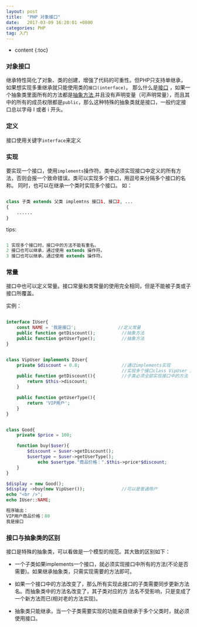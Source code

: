 ```yaml
---
layout: post
title:  "PHP 对象接口"
date:   2017-03-09 16:20:01 +0800
categories: PHP
tag: 入门
---
```


* content
{:toc}

### 对象接口

继承特性简化了对象、类的创建，增强了代码的可重性。但PHP只支持单继承，如果想实现多重继承就只能使用类的`接口(interface)`。
那么什么是[接口](http://www.php.net/manual/zh/language.oop5.interfaces.php) ，如果一个抽象类里面所有的方法都是[抽象方法](https://lintaoonline.github.io/2017/02/24/php-abstract/),并且没有声明变量（可声明常量），而且其中的所有的成员权限都是`public`，那么这种特殊的抽象类就是接口，一般约定接口总以字母 I 或者 i 开头。


### 定义

接口使用关键字`interface`来定义


### 实现

要实现一个接口，使用`implements`操作符。类中必须实现接口中定义的所有方法，否则会报一个致命错误。类可以实现多个接口，用逗号来分隔多个接口的名称。
同时，也可以在继承一个类时实现多个接口。
如：

```php

class 子类 extends 父类 implemtns 接口1, 接口2, ...
{
    ......
}

```


tips:

```php

1 实现多个接口时，接口中的方法不能有重名。
2 接口也可以继承，通过使用 extends 操作符。
3 接口也可以继承，通过使用 extends 操作符。

```


### 常量

接口中也可以定义常量。接口常量和类常量的使用完全相同，但是不能被子类或子接口所覆盖。


实例：

```php

interface IUser{
	const NAME = '我是接口';				//定义常量
	public function getDiscount();			//抽象方法
	public function getUserType();			//抽象方法
}


class VipUser implements IUser{				
	private $discount = 0.8;				//通过implements实现
											//实现多个接口class VipUser implements IUser,IUser2{}
	public function getDiscount(){			//子类必须全部实现接口中的方法
		return $this->discount;
	}

	public function getUserType(){
		return 'VIP用户';
	}
}


class Good{
	private $price = 100;

	function buy($user){
		$discount = $user->getDiscount();
		$usertype = $user->getUserType();
        	echo $usertype."商品价格：".$this->price*$discount;
	}
}

$display = new Good();
$display ->buy(new VipUser());				//可以是普通用户
echo "<br />";
echo IUser::NAME;

程序输出：
VIP用户商品价格：80
我是接口

```


### 接口与抽象类的区别

接口是特殊的抽象类，可以看做是一个模型的规范。其大致的区别如下：

* 一个子类如果implements一个接口，就必须实现接口中所有的方法(不论是否需要)。如果继承抽象类，只需实现需要的方法即可。

* 如果一个接口中的方法改变了，那么所有实现此接口的子类需要同步更新方法名。而抽象类中的方法名改变了，其子类对应的方
法名不受影响，只是变成了一个新方法而已(相对老的方法实现)。

* 抽象类只能继承，当一个子类需要实现的功能来自继承于多个父类时，就必须使用接口。



